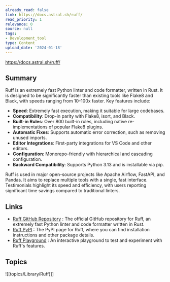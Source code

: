 ```yaml
---
already_read: false
link: https://docs.astral.sh/ruff/
read_priority: 1
relevance: 0
source: null
tags:
- Development_tool
type: Content
upload_date: '2024-01-18'
---
```


https://docs.astral.sh/ruff/
## Summary

Ruff is an extremely fast Python linter and code formatter, written in Rust. It is designed to be significantly faster than existing tools like Flake8 and Black, with speeds ranging from 10-100x faster. Key features include:

- **Speed**: Extremely fast execution, making it suitable for large codebases.
- **Compatibility**: Drop-in parity with Flake8, isort, and Black.
- **Built-in Rules**: Over 800 built-in rules, including native re-implementations of popular Flake8 plugins.
- **Automatic Fixes**: Supports automatic error correction, such as removing unused imports.
- **Editor Integrations**: First-party integrations for VS Code and other editors.
- **Configuration**: Monorepo-friendly with hierarchical and cascading configuration.
- **Backward Compatibility**: Supports Python 3.13 and is installable via pip.

Ruff is used in major open-source projects like Apache Airflow, FastAPI, and Pandas. It aims to replace multiple tools with a single, fast interface. Testimonials highlight its speed and efficiency, with users reporting significant time savings compared to traditional linters.
## Links

- [Ruff GitHub Repository](https://github.com/astral-sh/ruff) : The official GitHub repository for Ruff, an extremely fast Python linter and code formatter written in Rust.
- [Ruff PyPI](https://pypi.org/project/ruff/) : The PyPI page for Ruff, where you can find installation instructions and other package details.
- [Ruff Playground](https://play.ruff.rs/) : An interactive playground to test and experiment with Ruff's features.

## Topics

![[topics/Library/Ruff)]]